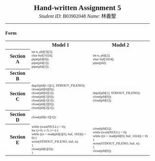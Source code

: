 <style>body{font-family:Times New Roman;font-size:13px;}td{font-family:Monaco;font-size:11px;}</style>

<div align="center" style="font-size:24px;"><b>Hand-written Assignment 5</b></div>

<div align="center" style="font-size:16px;"><i>Student ID</i>: B03902048 <i>Name</i>: 林義聖</div>

<hr>

### Form

<table>
<tr>
	<th></th>
	<th>Model 1</th>
	<th>Model 2</th>
</tr>
<tr>
	<th>Section A</th>
	<td>
	int n, pfd[3][2];<br>
    char buf[1024];<br>
    pipe(pfd[0]);<br>
    pipe(pfd[1]);<br>
    pipe(pfd[2]);
    </td>
	<td>
	int n, pfd[2];<br>
    char buf[1024];<br>
    pipe(pfd);
	</td>
</tr>
<tr>
	<th>Section B</th>
	<td></td>
	<td></td>
</tr>
<tr>
	<th>Section C</th>
	<td>
	dup2(pfd[i-1][1], STDOUT_FILENO);<br>
    close(pfd[0][0]);<br>
    close(pfd[0][1]);<br>
    close(pfd[1][0]);<br>
    close(pfd[1][1]);<br>
    close(pfd[2][0]);<br>
    close(pfd[2][1]);
	</td>
	<td>
	dup2(pfd[1], STDOUT_FILENO);<br>
    close(pfd[0]);<br>
    close(pfd[1]);
	</td>
</tr>
<tr>
	<th>Section D</th>
	<td>close(pfd[i-1][1]);</td>
	<td></td>
</tr>
<tr>
	<th>Section E</th>
	<td>
	while (wait(NULL) > 0);<br>
    for (i=0; i<3; i++) {<br>
        while ((n = read(pfd[i][0], buf, 1024)) > 0) {<br>
            write(STDOUT_FILENO, buf, n);<br>
        }<br>
        close(pfd[i][0]);<br>
    }
	</td>
	<td>
	close(pfd[1]);<br>
    while (wait(NULL) > 0);<br>
    while ((n = read(pfd[0], buf, 1024)) > 0) {<br>
        write(STDOUT_FILENO, buf, n);<br>
    }<br>
    close(pfd[0]);
	</td>
</tr>
</table>
